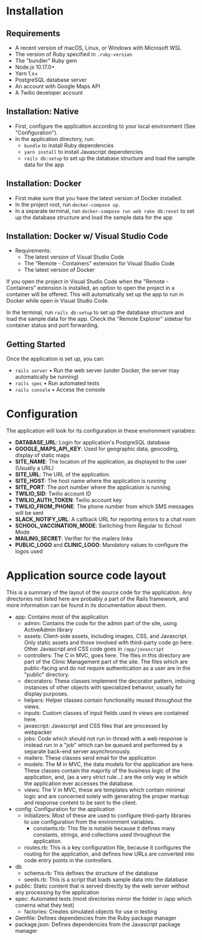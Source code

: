 # Installation

## Requirements

* A recent version of macOS, Linux, or Windows with Microsoft WSL
* The version of Ruby specified in `.ruby-version`
* The "bundler" Ruby gem
* Node.js 10.17.0+
* Yarn 1.x+
* PostgreSQL database server
* An account with Google Maps API
* A Twilio developer account

## Installation: Native

* First, configure the application according to your local environment (See "Configuration").
* In the application directory, run:
  * `bundle` to install Ruby dependencies
  * `yarn install` to install Javascript dependencies
  * `rails db:setup` to set up the database structure and load the sample data for the app

## Installation: Docker

  * First make sure that you have the latest version of Docker installed.
  * In the project root, run `docker-compose up`.
  * In a separate terminal, run `docker-compose run web rake db:reset` to set up the database structure and load the sample data for the app

## Installation: Docker w/ Visual Studio Code

  * Requirements:
    * The latest version of Visual Studio Code
    * The "Remote - Containers" extension for Visual Studio Code
    * The latest version of Docker

If you open the project in Visual Studio Code when the "Remote - Containers" extension is installed, an option to open the project in a container will be offered. This will automatically set up the app to run in Docker while open in Visual Studio Code.

In the terminal, run `rails db:setup` to set up the database structure and load the sample data for the app. Check the "Remote Explorer" sidebar for container status and port forwarding.

## Getting Started

Once the application is set up, you can:

* `rails server` • Run the web server (under Docker, the server may automatically be running)
* `rails spec` • Run automated tests
* `rails console` • Access the console


# Configuration

The application will look for its configuration in these environment variables:

* **DATABASE_URL**: Login for application's PostgreSQL database
* **GOOGLE_MAPS_API_KEY**: Used for geographic data, geocoding, display of static maps
* **SITE_NAME**: The location of the application, as displayed to the user (Usually a URL)
* **SITE_URL**: The URL of the application.
* **SITE_HOST**: The host name where the application is running
* **SITE_PORT**: The port number where the application is running
* **TWILIO_SID**: Twilio account ID
* **TWILIO_AUTH_TOKEN**: Twilio account key
* **TWILIO_FROM_PHONE**: The phone number from which SMS messages will be sent
* **SLACK_NOTIFY_URL**: A callback URL for reporting errors to a chat room
* **SCHOOL_VACCINATION_MODE**: Switching from Regular to School Mode
* **MAILING_SECRET**: Verifier for the mailers links
* **PUBLIC_LOGO** and **CLINIC_LOGO**: Mandatory values to configure the logos used

# Application source code layout

This is a summary of the layout of the source code for the application. Any directories not listed here are probably a part of the Rails framework, and more information can be found in its documentation about them.

* app: Contains most of the application
  * admin: Contains the code for the admin part of the site, using ActiveAdmin library
  * assets: Client-side assets, including images, CSS, and Javascript. Only static assets and those involved with third-party code go here. Other Javascript and CSS code goes in `/app/javascript`
  * controllers: The C in MVC, goes here. The files in this directory are part of the Clinic Management part of the site. The files which are public-facing and do not require authentication as a user are in the "public" directory.
  * decorators: These classes implement the decorator pattern, imbuing instances of other objects with specialized behavior, usually for display purposes.
  * helpers: Helper classes contain functionality reused throughout the views.
  * inputs: Custom classes of input fields used in views are contained here.
  * javascript: Javascript and CSS files that are processed by webpacker
  * jobs: Code which should not run in-thread with a web response is instead run in a "job" which can be queued and performed by a separate back-end server asynchronously.
  * mailers: These classes send email for the application
  * models: The M in MVC, the data models for the application are here. These classes contain the majority of the business logic of the application, and, (as a very strict rule...) are the only way in which the application ever accesses the database.
  * views: The V in MVC, these are templates which contain minimal logic and are concerned solely with generating the proper markup and response content to be sent to the client.
* config: Configuration for the application
  * initializers: Most of these are used to configure third-party libraries to use configuration from the environment variables.
    * constants.rb: This file is notable because it defines many constants, strings, and collections used throughout the application.
  * routes.rb: This is a key configuration file, because it configures the routing for the application, and defines how URLs are converted into code entry points in the controllers.
* db
  * schema.rb: This defines the structure of the database
  * seeds.rb: This is a script that loads sample data into the database
* public: Static content that is served directly by the web server without any processing by the application
* spec: Automated tests (most directories mirror the folder in /app which conerns what they test)
  * factories: Creates simulated objects for use in testing
* Gemfile: Defines dependencies from the Ruby package manager
* package.json: Defines dependencies from the Javascript package manager

